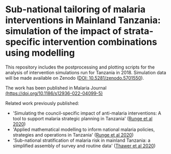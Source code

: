 
# Sub-national tailoring of malaria interventions in Mainland Tanzania: simulation of the impact of strata-specific intervention combinations using modelling
This repository includes the postprocessing and plotting scripts for the analysis of intervention simulations run for Tanzania in 2018.
Simulation data will be made available on Zenodo ([DOI: 10.5281/zenodo.5701550](https://zenodo.org/record/5701550#.Yjc-3ahKi5g)).

The work has been published in Malaria Journal  [(https://doi.org/10.1186/s12936-022-04099-5)](https://malariajournal.biomedcentral.com/articles/10.1186/s12936-022-04099-5)

Related work previously published: 
- 'Simulating the council-specific impact of anti-malaria interventions: A tool to support malaria strategic planning in Tanzania' ([Runge et al 2020](https://journals.plos.org/plosone/article?id=10.1371/journal.pone.0228469)) 
- 'Applied mathematical modelling to inform national malaria policies, strategies and operations in Tanzania' ([Runge et al 2020](https://malariajournal.biomedcentral.com/articles/10.1186/s12936-020-03173-0))
- 'Sub-national stratification of malaria risk in mainland Tanzania: a simplified assembly of survey and routine data' 
  ([Thawer et al 2020](https://malariajournal.biomedcentral.com/articles/10.1186/s12936-020-03250-4))
  





